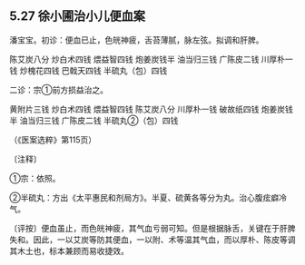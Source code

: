 ## 5.27 徐小圃治小儿便血案

潘宝宝。初诊：便血已止，色㿠神疲，舌苔薄腻，脉左弦。拟调和肝脾。

陈艾炭八分 炒白术四钱 煨益智四钱 炮姜炭钱半 油当归三钱 广陈皮二钱 川厚朴一钱 炒槐花四钱 巴戟天四钱 半硫丸（包）四钱

二诊：宗①前方损益治之。

黄附片三钱 炒白术四钱 煨益智四钱 陈艾炭八分 川厚朴一钱 破故纸四钱 炮姜炭钱半 油当归三钱 广陈皮二钱 半硫丸②（包）四钱

（《医案选粹》第115页）

〔注释〕

①宗：依照。

②半硫丸：方出《太平惠民和剂局方》。半夏、硫黄各等分为丸。治心腹痃癖冷气。

〔评按〕便血虽止，而色㿠神疲，其气血亏弱可知。但是根据脉舌，关键在于肝脾失和。因此，一以艾炭等防其便血，一以附、术等温其气血，而以厚朴、陈皮等调其木土也，标本兼顾而易收捷效。
